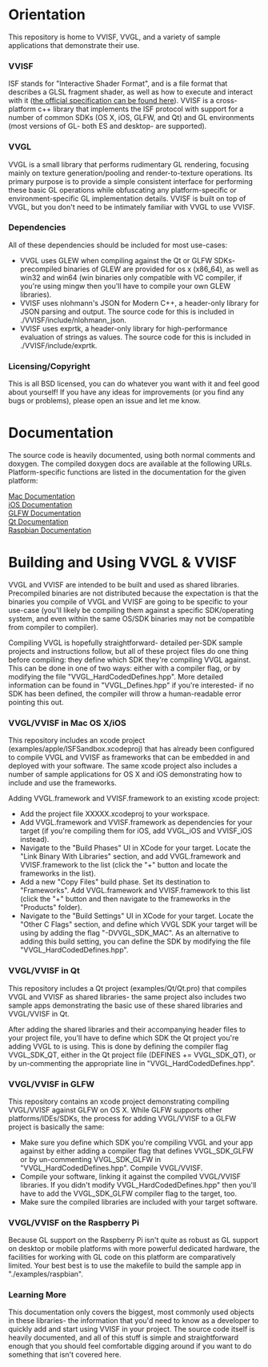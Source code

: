 # Orientation

This repository is home to VVISF, VVGL, and a variety of sample applications that demonstrate their use.

### VVISF

ISF stands for "Interactive Shader Format", and is a file format that describes a GLSL fragment shader, as well as how to execute and interact with it ([the official specification can be found here](https://github.com/mrRay/ISF_Spec)).  VVISF is a cross-platform c++ library that implements the ISF protocol with support for a number of common SDKs (OS X, iOS, GLFW, and Qt) and GL environments (most versions of GL- both ES and desktop- are supported).

### VVGL

VVGL is a small library that performs rudimentary GL rendering, focusing mainly on texture generation/pooling and render-to-texture operations.  Its primary purpose is to provide a simple consistent interface for performing these basic GL operations while obfuscating any platform-specific or environment-specific GL implementation details.  VVISF is built on top of VVGL, but you don't need to be intimately familiar with VVGL to use VVISF.

### Dependencies

All of these dependencies should be included for most use-cases:
* VVGL uses GLEW when compiling against the Qt or GLFW SDKs- precompiled binaries of GLEW are provided for os x (x86_64), as well as win32 and win64 (win binaries only compatible with VC compiler, if you're using mingw then you'll have to compile your own GLEW libraries).
* VVISF uses nlohmann's JSON for Modern C++, a header-only library for JSON parsing and output.  The source code for this is included in ./VVISF/include/nlohmann_json.
* VVISF uses exprtk, a header-only library for high-performance evaluation of strings as values.  The source code for this is included in ./VVISF/include/exprtk.

### Licensing/Copyright

This is all BSD licensed, you can do whatever you want with it and feel good about yourself!  If you have any ideas for improvements (or you find any bugs or problems), please open an issue and let me know.

# Documentation

The source code is heavily documented, using both normal comments and doxygen.  The compiled doxygen docs are available at the following URLs.  Platform-specific functions are listed in the documentation for the given platform:

<A HREF="https://www.vidvox.net/rays_oddsnends/VVGLVVISF_Docs/Mac/html/modules.html">Mac Documentation</A><BR>
<A HREF="https://www.vidvox.net/rays_oddsnends/VVGLVVISF_Docs/iOS/html/modules.html">iOS Documentation</A><BR>
<A HREF="https://www.vidvox.net/rays_oddsnends/VVGLVVISF_Docs/GLFW/html/modules.html">GLFW Documentation</A><BR>
<A HREF="https://www.vidvox.net/rays_oddsnends/VVGLVVISF_Docs/Qt/html/modules.html">Qt Documentation</A><BR>
<A HREF="https://www.vidvox.net/rays_oddsnends/VVGLVVISF_Docs/RPi/html/modules.html">Raspbian Documentation</A><BR>

# Building and Using VVGL & VVISF

VVGL and VVISF are intended to be built and used as shared libraries.  Precompiled binaries are not distributed because the expectation is that the binaries you compile of VVGL and VVISF are going to be specific to your use-case (you'll likely be compiling them against a specific SDK/operating system, and even within the same OS/SDK binaries may not be compatible from compiler to compiler).

Compiling VVGL is hopefully straightforward- detailed per-SDK sample projects and instructions follow, but all of these project files do one thing before compiling: they define which SDK they're compiling VVGL against.  This can be done in one of two ways: either with a compiler flag, or by modifying the file "VVGL_HardCodedDefines.hpp".  More detailed information can be found in "VVGL_Defines.hpp" if you're interested- if no SDK has been defined, the compiler will throw a human-readable error pointing this out.

### VVGL/VVISF in Mac OS X/iOS

This repository includes an xcode project (examples/apple/ISFSandbox.xcodeproj) that has already been configured to compile VVGL and VVISF as frameworks that can be embedded in and deployed with your software.  The same xcode project also includes a number of sample applications for OS X and iOS demonstrating how to include and use the frameworks.

Adding VVGL.framework and VVISF.framework to an existing xcode project:
- Add the project file XXXXX.xcodeproj to your workspace.
- Add VVGL.framework and VVISF.framework as dependencies for your target (if you're compiling them for iOS, add VVGL_iOS and VVISF_iOS instead).
- Navigate to the "Build Phases" UI in XCode for your target.  Locate the "Link Binary With Libraries" section, and add VVGL.framework and VVISF.framework to the list (click the "+" button and locate the frameworks in the list).
- Add a new "Copy Files" build phase.  Set its destination to "Frameworks".  Add VVGL.framework and VVISF.framework to this list (click the "+" button and then navigate to the frameworks in the "Products" folder).
- Navigate to the "Build Settings" UI in XCode for your target.  Locate the "Other C Flags" section, and define which VVGL SDK your target will be using by adding the flag "-DVVGL_SDK_MAC".  As an alternative to adding this build setting, you can define the SDK by modifying the file "VVGL_HardCodedDefines.hpp".

### VVGL/VVISF in Qt

This repository includes a Qt project (examples/Qt/Qt.pro) that compiles VVGL and VVISF as shared libraries- the same project also includes two sample apps demonstrating the basic use of these shared libraries and VVGL/VVISF in Qt.

After adding the shared libraries and their accompanying header files to your project file, you'll have to define which SDK the Qt project you're adding VVGL to is using.  This is done by defining the compiler flag VVGL_SDK_QT, either in the Qt project file (DEFINES += VVGL_SDK_QT), or by un-commenting the appropriate line in "VVGL_HardCodedDefines.hpp".

### VVGL/VVISF in GLFW

This repository contains an xcode project demonstrating compiling VVGL/VVISF against GLFW on OS X.  While GLFW supports other platforms/IDEs/SDKs, the process for adding VVGL/VVISF to a GLFW project is basically the same:
- Make sure you define which SDK you're compiling VVGL and your app against by either adding a compiler flag that defines VVGL_SDK_GLFW or by un-commenting VVGL_SDK_GLFW in "VVGL_HardCodedDefines.hpp".  Compile VVGL/VVISF.
- Compile your software, linking it against the compiled VVGL/VVISF libraries.  If you didn't modify VVGL_HardCodedDefines.hpp" then you'll have to add the VVGL_SDK_GLFW compiler flag to the target, too.
- Make sure the compiled libraries are included with your target software.

### VVGL/VVISF on the Raspberry Pi

Because GL support on the Raspberry Pi isn't quite as robust as GL support on desktop or mobile platforms with more powerful dedicated hardware, the facilities for working with GL code on this platform are comparatively limited.  Your best best is to use the makefile to build the sample app in "./examples/raspbian".

### Learning More

This documentation only covers the biggest, most commonly used objects in these libraries- the information that you'd need to know as a developer to quickly add and start using VVISF in your project.  The source code itself is heavily documented, and all of this stuff is simple and straightforward enough that you should feel comfortable digging around if you want to do something that isn't covered here.

